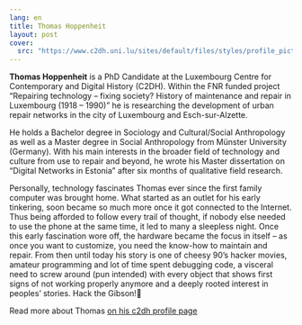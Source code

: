 ```yaml
---
lang: en
title: Thomas Hoppenheit
layout: post
cover:
  src: "https://www.c2dh.uni.lu/sites/default/files/styles/profile_picture_big/public/pictures/picture-377-1572860284.jpg?itok=8SqdM0HB"
---
```


**Thomas Hoppenheit** is a PhD Candidate at the Luxembourg Centre for Contemporary and Digital History (C2DH). Within the FNR funded project “Repairing technology – fixing society? History of maintenance and repair in Luxembourg (1918 – 1990)” he is researching the development of urban repair networks in the city of Luxembourg and Esch-sur-Alzette.

<!-- more -->

He holds a Bachelor degree in Sociology and Cultural/Social Anthropology as well as a Master degree in Social Anthropology from Münster University (Germany). With his main interests in the broader field of technology and culture from use to repair and beyond, he wrote his Master dissertation on “Digital Networks in Estonia” after six months of qualitative field research.

Personally, technology fascinates Thomas ever since the first family computer was brought home. What started as an outlet for his early tinkering, soon became so much more once it got connected to the Internet. Thus being afforded to follow every trail of thought, if nobody else needed to use the phone at the same time, it led to many a sleepless night. Once this early fascination wore off, the hardware became the focus in itself – as once you want to customize, you need the know-how to maintain and repair. From then until today his story is one of cheesy 90’s hacker movies, amateur programming and lot of time spent debugging code, a visceral need to screw around (pun intended) with every object that shows first signs of not working properly anymore and a deeply rooted interest in peoples’ stories.
Hack the Gibson!

Read more about Thomas [on his c2dh profile page](https://c2dh.uni.lu/people/thomas-hoppenheit)
